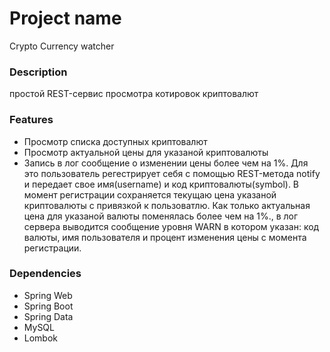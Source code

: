 # Project name
Crypto Currency watcher

### Description
простой REST-сервис просмотра котировок криптовалют

### Features

* Просмотр списка доступных криптовалют
* Просмотр актуальной цены для указаной криптовалюты
* Запись в лог сообщение о изменении цены более чем на 1%. Для это пользователь регестрирует себя с помощью REST-метода notify и передает свое имя(username) и код криптовалюты(symbol). В момент регистрации cохраняется текущаю цена указаной криптовалюты с привязкой к пользоватлю. Как только актуальная цена для указаной валюты поменялась более чем на 1%., в лог сервера выводится сообщение уровня WARN в котором указан: код валюты, имя пользователя и процент изменения цены с момента регистрации.

### Dependencies

* Spring Web
* Spring Boot
* Spring Data
* MySQL
* Lombok



